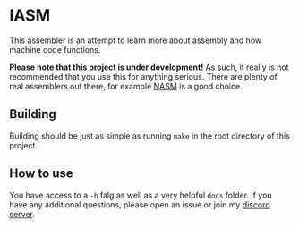 # IASM

This assembler is an attempt to learn more about assembly and how machine code functions.

**Please note that this project is under development!** As such, it really is not recommended that you use this for anything serious. There are plenty of real assemblers out there, for example [NASM](https://www.nasm.us/) is a good choice.

## Building

Building should be just as simple as running `make` in the root directory of this project.

## How to use

You have access to a `-h` falg as well as a very helpful `docs` folder. If you have any additional questions, please open an issue or join my [discord server](https://discord.gg/5n8ttQfSqF).